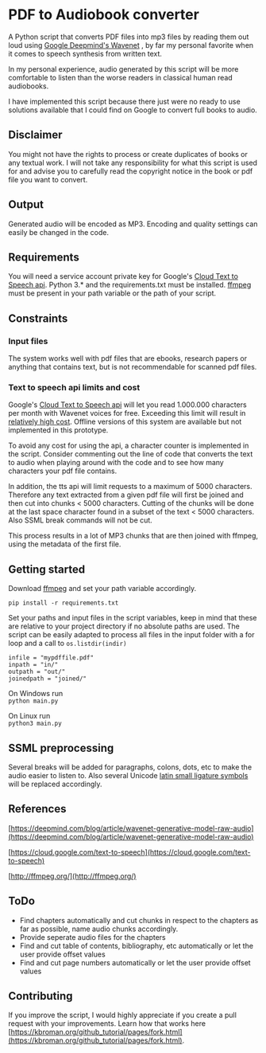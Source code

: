 # PDF to Audiobook converter
A Python script that converts PDF files into mp3 files by reading them out loud
using [Google Deepmind's Wavenet](https://deepmind.com/blog/article/wavenet-generative-model-raw-audio) 
, by far my personal favorite when it comes to
speech synthesis from written text.

In my personal experience, audio generated by this script will be more comfortable
to listen than the worse readers in classical human read audiobooks.

I have implemented this script because there just were no ready to use solutions available that I could
find on Google to convert full books to audio.

## Disclaimer
You might not have the rights to process or create duplicates of books or any textual work. I will not take 
any responsibility for what this script is used for and advise you to carefully read the copyright notice
in the book or pdf file you want to convert. 

## Output
Generated audio will be encoded as MP3. Encoding and quality settings can 
easily be changed in the code.

## Requirements
You will need a service account private key for Google's [Cloud Text to Speech api](https://cloud.google.com/text-to-speech).
Python 3.* and the requirements.txt must be installed.
[ffmpeg](http://ffmpeg.org/) must be present in your path variable or the path of your script.

## Constraints
### Input files
The system works well with pdf files that are ebooks, research papers or anything that contains text,
but is not recommendable for scanned pdf files. 

### Text to speech api limits and cost
Google's [Cloud Text to Speech api](https://cloud.google.com/text-to-speech) will let you read 1.000.000
characters per month with Wavenet voices for free.
Exceeding this limit will result in [relatively high cost](https://cloud.google.com/text-to-speech/pricing).
Offline versions of this system are available but not implemented in this prototype.

To avoid any cost for using the api, a character counter is implemented in the script.
Consider commenting out the line of code that converts the text to audio when playing
around with the code and to see how many characters your pdf file contains.

In addition, the tts api will limit requests to a maximum of 5000 characters. Therefore any text extracted from
a given pdf file will first be joined and then cut into chunks < 5000 characters. Cutting of the chunks will be done 
at the last space character found in a subset of the text < 5000 characters. Also SSML break commands will not be cut.

This process results in a lot of MP3 chunks that are then joined with ffmpeg, using the metadata of the first file.

## Getting started

Download [ffmpeg](http://ffmpeg.org/) and set your path variable accordingly.

`pip install -r requirements.txt`

Set your paths and input files in the script variables, keep in mind that these are relative to your project directory
if no absolute paths are used. The script can be easily adapted to process all files in the input folder with a for loop
and a call to `os.listdir(indir)`

`infile = "mypdffile.pdf"`  
`inpath = "in/"`  
`outpath = "out/"`  
`joinedpath = "joined/"`

On Windows run  
`python main.py`

On Linux run  
`python3 main.py`

## SSML preprocessing
Several breaks will be added for paragraphs, colons, dots, etc to make the audio easier to listen to. Also several Unicode
[latin small ligature symbols](https://unicode-table.com/en/FB06/) will be replaced accordingly.

## References
 [https://deepmind.com/blog/article/wavenet-generative-model-raw-audio](https://deepmind.com/blog/article/wavenet-generative-model-raw-audio) 
 
 [https://cloud.google.com/text-to-speech](https://cloud.google.com/text-to-speech)
  
 [http://ffmpeg.org/](http://ffmpeg.org/) 
 
 ## ToDo
 * Find chapters automatically and cut chunks in respect to the chapters as far as possible, name audio chunks accordingly.
 * Provide seperate audio files for the chapters
 * Find and cut table of contents, bibliography, etc automatically or let the user provide offset values
 * Find and cut page numbers automatically or let the user provide offset values

## Contributing
If you improve the script, I would highly appreciate if you create a pull request with your improvements. Learn how that works here [https://kbroman.org/github_tutorial/pages/fork.html](https://kbroman.org/github_tutorial/pages/fork.html).
